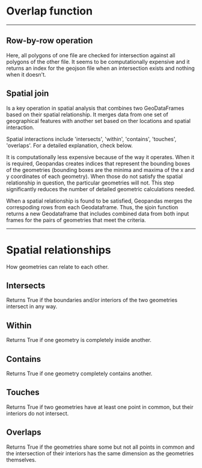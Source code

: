# Overlap function

---

## Row-by-row operation
Here, all polygons of one file are checked for intersection against all polygons of the other file. It seems to be computationally expensive and it returns an index for the geojson file when an intersection exists and nothing when it doesn't.

## Spatial join
Is a key operation in spatial analysis that combines two GeoDataFrames based on their spatial relationship. It merges data from one set of geographical features with another set based on ther locations and spatial interaction.

Spatial interactions include 'intersects', 'within', 'contains', 'touches', 'overlaps'. For a detailed explanation, check below.

It is computationally less expensive because of the way it operates. When it is required, Geopandas creates indices that represent the bounding boxes of the geometries (bounding boxes are the minima and maxima of the x and y coordinates of each geometry). When those do not satisfy the spatial relationship in question, the particular geometries will not. This step significantly reduces the number of detailed geometric calculations needed.

When a spatial relationship is found to be satisfied, Geopandas merges the correspoding rows from each Geodataframe. Thus, the sjoin function returns a new Geodataframe that includes combined data from both input frames for the pairs of geometries that meet the criteria.

---

# Spatial relationships
How geometries can relate to each other.

## Intersects
Returns True if the boundaries and/or interiors of the two geometries intersect in any way.

## Within
Returns True if one geometry is completely inside another.

## Contains
Returns True if one geometry completely contains another.

## Touches
Returns True if two geometries have at least one point in common, but their interiors do not intersect.

## Overlaps
Returns True if the geometries share some but not all points in common and the intersection of their interiors has the same dimension as the geometries themselves.

